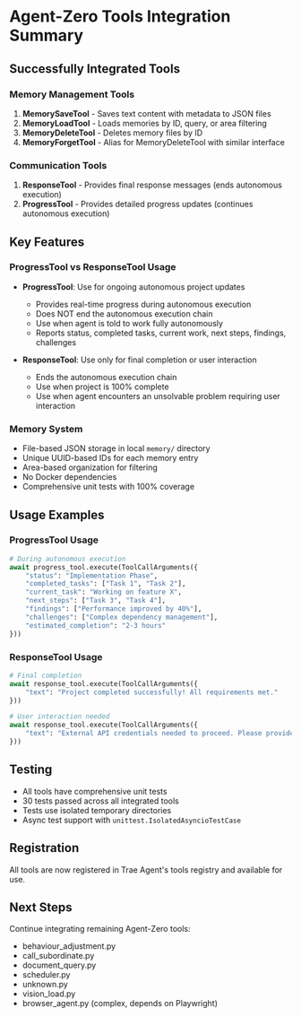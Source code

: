 # Agent-Zero Tools Integration Summary

## Successfully Integrated Tools

### Memory Management Tools
1. **MemorySaveTool** - Saves text content with metadata to JSON files
2. **MemoryLoadTool** - Loads memories by ID, query, or area filtering
3. **MemoryDeleteTool** - Deletes memory files by ID
4. **MemoryForgetTool** - Alias for MemoryDeleteTool with similar interface

### Communication Tools
1. **ResponseTool** - Provides final response messages (ends autonomous execution)
2. **ProgressTool** - Provides detailed progress updates (continues autonomous execution)

## Key Features

### ProgressTool vs ResponseTool Usage
- **ProgressTool**: Use for ongoing autonomous project updates
  - Provides real-time progress during autonomous execution
  - Does NOT end the autonomous execution chain
  - Use when agent is told to work fully autonomously
  - Reports status, completed tasks, current work, next steps, findings, challenges

- **ResponseTool**: Use only for final completion or user interaction
  - Ends the autonomous execution chain
  - Use when project is 100% complete
  - Use when agent encounters an unsolvable problem requiring user interaction

### Memory System
- File-based JSON storage in local `memory/` directory
- Unique UUID-based IDs for each memory entry
- Area-based organization for filtering
- No Docker dependencies
- Comprehensive unit tests with 100% coverage

## Usage Examples

### ProgressTool Usage
```python
# During autonomous execution
await progress_tool.execute(ToolCallArguments({
    "status": "Implementation Phase",
    "completed_tasks": ["Task 1", "Task 2"],
    "current_task": "Working on feature X",
    "next_steps": ["Task 3", "Task 4"],
    "findings": ["Performance improved by 40%"],
    "challenges": ["Complex dependency management"],
    "estimated_completion": "2-3 hours"
}))
```

### ResponseTool Usage
```python
# Final completion
await response_tool.execute(ToolCallArguments({
    "text": "Project completed successfully! All requirements met."
}))

# User interaction needed
await response_tool.execute(ToolCallArguments({
    "text": "External API credentials needed to proceed. Please provide..."
}))
```

## Testing
- All tools have comprehensive unit tests
- 30 tests passed across all integrated tools
- Tests use isolated temporary directories
- Async test support with `unittest.IsolatedAsyncioTestCase`

## Registration
All tools are now registered in Trae Agent's tools registry and available for use.

## Next Steps
Continue integrating remaining Agent-Zero tools:
- behaviour_adjustment.py
- call_subordinate.py
- document_query.py
- scheduler.py
- unknown.py
- vision_load.py
- browser_agent.py (complex, depends on Playwright)
